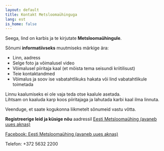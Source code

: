 ```yaml
---
layout: default
title: Kontakt Metsloomaühinguga
lang: est
is_home: false
---
```


Seega, lind on karbis ja te kirjutate **Metsloomaühingule**.

Sõnumi <b>informatiivseks</b> muutmiseks märkige ära:  
- Linn, aadress  
- Selge foto ja võimalusel video  
- Võimalusel piiritaja kaal (et mõista tema seisundi kriitilisust)  
- Teie kontaktandmed  
- Võimalus ja soov ise vabatahtlikuks hakata või lind vabatahtlikule toimetada  

Linnu kaalumiseks ei ole vaja teda otse kaalule asetada.  
Lihtsam on kaaluda karp koos piiritajaga ja lahutada karbi kaal ilma linnuta.  

Veenduge, et saate kogukonna liikmetelt sõnumeid vastu võtta.  

**Registreerige leid ja küsige nõu** aadressil <a href="https://www.metsloom.ee/kontaktid/" target="_blank" rel="noopener noreferrer">Eesti Metsloomaühing (avaneb uues aknas)</a>  

<a href="https://www.facebook.com/EestiMetsloomayhing/" target="_blank" rel="noopener noreferrer">Facebook: Eesti Metsloomaühing (avaneb uues aknas)</a>  

Telefon: +372 5632 2200